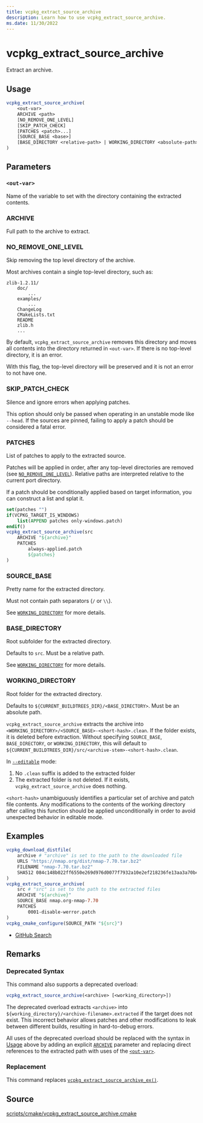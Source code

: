 ```yaml
---
title: vcpkg_extract_source_archive
description: Learn how to use vcpkg_extract_source_archive.
ms.date: 11/30/2022
---
```

# vcpkg_extract_source_archive

Extract an archive.

## Usage

```cmake
vcpkg_extract_source_archive(
    <out-var>
    ARCHIVE <path>
    [NO_REMOVE_ONE_LEVEL]
    [SKIP_PATCH_CHECK]
    [PATCHES <patch>...]
    [SOURCE_BASE <base>]
    [BASE_DIRECTORY <relative-path> | WORKING_DIRECTORY <absolute-path>]
)
```

## Parameters

### <a name="out-var"></a> `<out-var>`

Name of the variable to set with the directory containing the extracted contents.

### ARCHIVE

Full path to the archive to extract.

### NO_REMOVE_ONE_LEVEL

Skip removing the top level directory of the archive.

Most archives contain a single top-level directory, such as:

```no-highlight
zlib-1.2.11/
    doc/
        ...
    examples/
        ...
    ChangeLog
    CMakeLists.txt
    README
    zlib.h
    ...
```

By default, `vcpkg_extract_source_archive` removes this directory and moves all contents into the directory returned in `<out-var>`. If there is no top-level directory, it is an error.

With this flag, the top-level directory will be preserved and it is not an error to not have one.

### SKIP_PATCH_CHECK

Silence and ignore errors when applying patches.

This option should only be passed when operating in an unstable mode like `--head`. If the sources are pinned, failing to apply a patch should be considered a fatal error.

### PATCHES

List of patches to apply to the extracted source.

Patches will be applied in order, after any top-level directories are removed (see [`NO_REMOVE_ONE_LEVEL`](#no_remove_one_level)). Relative paths are interpreted relative to the current port directory.

If a patch should be conditionally applied based on target information, you can construct a list and splat it.

```cmake
set(patches "")
if(VCPKG_TARGET_IS_WINDOWS)
    list(APPEND patches only-windows.patch)
endif()
vcpkg_extract_source_archive(src
    ARCHIVE "${archive}"
    PATCHES
        always-applied.patch
        ${patches}
)
```

### SOURCE_BASE

Pretty name for the extracted directory.

Must not contain path separators (`/` or `\\`).

See [`WORKING_DIRECTORY`](#working_directory) for more details.

### BASE_DIRECTORY

Root subfolder for the extracted directory.

Defaults to `src`. Must be a relative path.

See [`WORKING_DIRECTORY`](#working_directory) for more details.

### WORKING_DIRECTORY

Root folder for the extracted directory.

Defaults to `${CURRENT_BUILDTREES_DIR}/<BASE_DIRECTORY>`. Must be an absolute path.

`vcpkg_extract_source_archive` extracts the archive into `<WORKING_DIRECTORY>/<SOURCE_BASE>-<short-hash>.clean`. If the folder exists, it is deleted before extraction. Without specifying `SOURCE_BASE`, `BASE_DIRECTORY`, or `WORKING_DIRECTORY`, this will default to `${CURRENT_BUILDTREES_DIR}/src/<archive-stem>-<short-hash>.clean`.

In [`--editable`](../../commands/install.md#editable) mode:

1. No `.clean` suffix is added to the extracted folder
1. The extracted folder is not deleted. If it exists, `vcpkg_extract_source_archive` does nothing.

`<short-hash>` unambiguously identifies a particular set of archive and patch file contents.
Any modifications to the contents of the working directory after calling this function should be applied unconditionally
in order to avoid unexpected behavior in editable mode.

## Examples

```cmake
vcpkg_download_distfile(
    archive # "archive" is set to the path to the downloaded file
    URLS "https://nmap.org/dist/nmap-7.70.tar.bz2"
    FILENAME "nmap-7.70.tar.bz2"
    SHA512 084c148b022ff6550e269d976d0077f7932a10e2ef218236fe13aa3a70b4eb6506df03329868fc68cb3ce78e4360b200f5a7a491d3145028fed679ef1c9ecae5
)
vcpkg_extract_source_archive(
    src # "src" is set to the path to the extracted files
    ARCHIVE "${archive}"
    SOURCE_BASE nmap.org-nmap-7.70
    PATCHES
        0001-disable-werror.patch
)
vcpkg_cmake_configure(SOURCE_PATH "${src}")
```

- [GitHub Search](https://github.com/microsoft/vcpkg/search?q=vcpkg_extract_source_archive+path%3A%2Fports)

## Remarks

### Deprecated Syntax

This command also supports a deprecated overload:

```cmake
vcpkg_extract_source_archive(<archive> [<working_directory>])
```

The deprecated overload extracts `<archive>` into `${working_directory}/<archive-filename>.extracted` if the target does not exist. This incorrect behavior allows patches and other modifications to leak between different builds, resulting in hard-to-debug errors.

All uses of the deprecated overload should be replaced with the syntax in [Usage](#usage) above by adding an explicit [`ARCHIVE`](#archive) parameter and replacing direct references to the extracted path with uses of the [`<out-var>`](#out-var).

### Replacement

This command replaces [`vcpkg_extract_source_archive_ex()`](vcpkg_extract_source_archive_ex.md).

## Source

[scripts/cmake/vcpkg\_extract\_source\_archive.cmake](https://github.com/Microsoft/vcpkg/blob/master/scripts/cmake/vcpkg_extract_source_archive.cmake)
